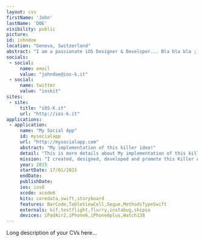 ```yaml
---
layout: cvs
firstName: 'John'
lastName: 'DOE'
visibility: public
picture:
id: johndoe
location: "Geneva, Switzerland"
abstract: "I am a passionate iOS Designer & Developer... Bla bla bla ;)"
socials:
 - social:
     name: email
     value: "johndoe@ios-k.it"
 - social:
     name: twitter
     value: "ioskit"
sites:
 - site:
     title: "iOS-K.it"
     url: "http://ios-k.it"
applications:
 - application:
     name: "My Social App"
     id: mysocialapp
     url: "http://mysocialapp.com"
     abstract: "My implementation of this killer idea!"
     detail: "This is more details about My implementation of this killer idea!"
     mission: "I created, designed, developed and promote this Killer App."
     year: 2015
     startDate: 17/01/2015
     endDate:
     publishDate:
     ios: ios8
     xcode: xcode6
     kits: coredata,swift,storyboard
     features: BarCode,TableViewCell,Segue,MethodsTypeSwift
     externals: kif,testflight,flurry,instabug,shipio
     devices: iPadAir2,iPhone6,iPhone6plus,Watch138
---
```


Long description of your CVs here...

